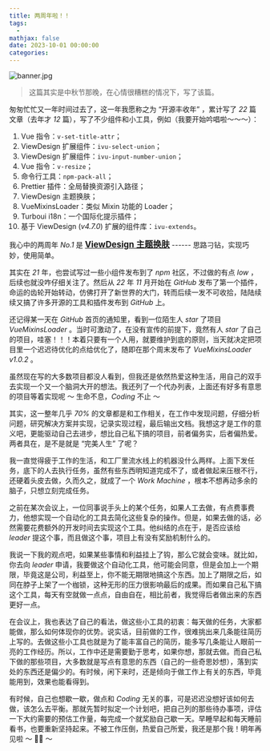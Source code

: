 ```yaml
---
title: 两周年啦！！
tags:
  -
mathjax: false
date: 2023-10-01 00:00:00
categories:
---
```


![banner.jpg](banner.jpg)

> 这篇其实是中秋节那晚，在心情很糟糕的情况下，写了该篇。

匆匆忙忙又一年时间过去了，这一年我愿称之为 “开源丰收年” ，累计写了 _22_ 篇文章（去年才 _12_ 篇），写了不少组件和小工具，例如（我要开始吟唱啦～～～）：

1. Vue 指令：`v-set-title-attr`；
2. ViewDesign 扩展组件：`ivu-select-union`；
3. ViewDesign 扩展组件：`ivu-input-number-union`；
4. Vue 指令：`v-resize`；
5. 命令行工具：`npm-pack-all`；
6. Prettier 插件：全局替换资源引入路径；
7. ViewDesign 主题换肤；
8. VueMixinsLoader：类似 Mixin 功能的 Loader；
9. Turboui i18n：一个国际化提示插件；
10. 基于 ViewDesign (_v4.7.0_) 扩展的组件库：`ivu-extends`。

我心中的两周年 _No.1_ 是 <big>**[ViewDesign 主题换肤](https://showlotus.github.io/8f0e89da4a3b.html)**</big> ------ 思路刁钻，实现巧妙，使用简单。

其实在 _21_ 年，也尝试写过一些小组件发布到了 _npm_ 社区，不过做的有点 _low_ ，后续也就没咋仔细关注了。然后从 _22_ 年 _11_ 月开始在 _GitHub_ 发布了第一个插件，命运的齿轮开始转动，仿佛打开了新世界的大门，转而后续一发不可收拾，陆陆续续又搞了许多开源的工具和插件发布到 _GitHub_ 上。

还记得某一天在 _GitHub_ 首页的通知里，看到一位陌生人 _star_ 了项目 _VueMixinsLoader_ 。当时可激动了，在没有宣传的前提下，竟然有人 _star_ 了自己的项目，哇塞！！！本着只要有一个人用，就要维护到底的原则，当天就决定把项目里一个迟迟待优化的点给优化了，随即在那个周末发布了 _VueMixinsLoader v1.0.2_ 。

虽然现在写的大多数项目都没人看到，但我还是依然热爱这种生活，用自己的双手去实现一个又一个脑洞大开的想法。我还列了一个代办列表，上面还有好多有意思的项目等着实现呢 ～ 生命不息，_Coding_ 不止 ～

其实，这一整年几乎 _70%_ 的文章都是和工作相关，在工作中发现问题，仔细分析问题，研究解决方案并实现，记录实现过程，最后输出文档。我想这才是工作的意义吧，更能驱动自己去进步，想比自己私下搞的项目，前者偏务实，后者偏热爱。两者具在，是不是就是 “完美人生” 了呢？

我一直觉得疲于工作的生活，和工厂里流水线上的机器没什么两样。上面下发任务，底下的人去执行任务，虽然有些东西明知道完成不了，或者做起来压根不行，还硬着头皮去做，久而久之，就成了一个 _Work Machine_ ，根本不想再动多余的脑子，只想立刻完成任务。

之前在某次会议上，一位同事说手头上的某个任务，如果人工去做，有点费事费力，他想实现一个自动化的工具去简化这些复杂的操作。但是，如果去做的话，必然需要花费额外的开发时间去实现这个工具。他纠结的点在于，是否应该给 _leader_ 提这个事，而且做这个事，项目上有没有奖励机制什么的。

我说一下我的观点吧，如果某些事情和利益挂上了钩，那么它就会变味。就比如，你去向 _leader_ 申请，我要做这个自动化工具，他可能会同意，但是会加上一个期限，毕竟这是公司，利益至上，你不能无期限地搞这个东西。加上了期限之后，如同在脖子上架了一个枷锁，这种无形的压力很影响最后的成果。而如果自己私下搞这个工具，每天有空就做一点点，自由自在，相比前者，我觉得后者做出来的东西更好一点。

在会议上，我也表达了自己的看法，做这些小工具的初衷：每天做的任务，大家都能做，那么如何体现你的优势。说实话，目前做的工作，很难挑出来几条能往简历上写的。去做这些小工具也就是为了能丰富自己的简历，能多写几条能让人眼前一亮的工作经历。所以，工作中还是需要勤于思考，如果你想，那就去做。而自己私下做的那些项目，大多数就是写点有意思的东西（自己的一些奇思妙想），落到实处的东西还是偏少的。有时候，闲下来时，还是倾向于做工作上有关的东西，毕竟能用到，效果也能看得到。

有时候，自己也想歇一歇，做点和 _Coding_ 无关的事，可是迟迟没想好该如何去做，该怎么去平衡。那就先暂时拟定一个计划吧，把自己列的那些待办事项，评估一下大约需要的预估工作量，每完成一个就奖励自己歇一天。早睡早起和每天睡前看书，也要重新坚持起来。不被工作压倒，热爱自己所爱，我还是那个我！明年再见啦 ～ 👋👋 ～
